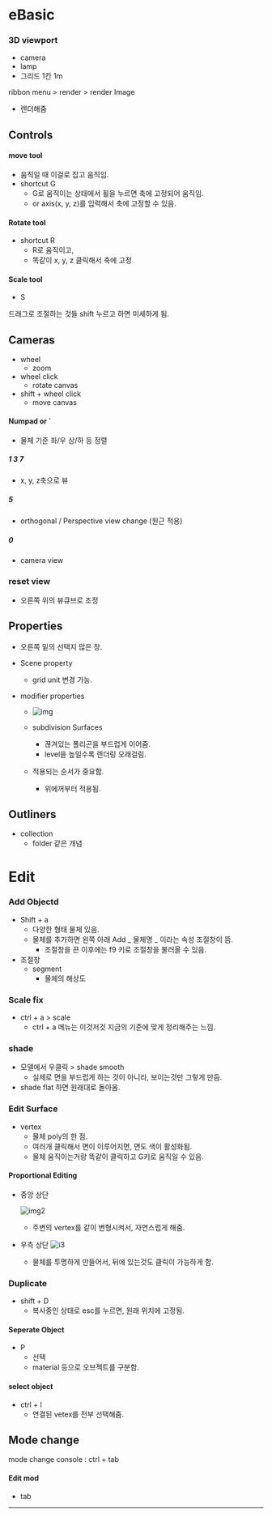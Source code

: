 # eBasic



### 3D viewport

- camera
- lamp
- 그리드 1칸 1m

ribbon menu > render > render Image

- 렌더해줌



## Controls

#### move tool

- 움직일 때 이걸로 잡고 움직임.
- shortcut G
  - G로 움직이는 상태에서 휠을 누르면 축에 고정되어 움직임.
  - or axis(x, y, z)를 입력해서 축에 고정할 수 있음.

#### Rotate tool

- shortcut R
  - R로 움직이고, 
  - 똑같이 x, y, z 클릭해서 축에 고정

#### Scale tool

- S



드래그로 조절하는 것들 shift 누르고 하면 미세하게 됨.



## Cameras

- wheel
  - zoom
- wheel click
  - rotate canvas
- shift + wheel click
  - move canvas



#### Numpad or `

- 물체 기준 좌/우 상/하 등 정렬

##### 1 3 7

- x, y, z축으로 뷰

##### 5

- orthogonal / Perspective view change (원근 적용)

##### 0

- camera view



### reset view

- 오른쪽 위의 뷰큐브로 조정



## Properties

- 오른쪽 밑의 선택지 많은 창.
- Scene property
  - grid unit 변경 가능.



- modifier properties
  - ![img](/img/modifier_properties.png)
  - subdivision Surfaces
    - 끊겨있는 폴리곤을 부드럽게 이어줌.
    - level을 높일수록 렌더링 오래걸림.
  
  
  
  - 적용되는 순서가 중요함.
    - 위에꺼부터 적용됨.



## Outliners

- collection
  - folder 같은 개념





# Edit

### Add Objectd

- Shift + a
  - 다양한 형태 물체 있음.
  - 물체를 추가하면 왼쪽 아래 Add _ 물체명 _ 이라는 속성 조절창이 뜸.
    - 조절창을 끈 이후에는 f9 키로 조절창을 불러올 수 있음.
- 조절창
  - segment
    - 물체의 해상도



### Scale fix

- ctrl + a > scale
  - ctrl + a 메뉴는 이것저것 지금의 기준에 맞게 정리해주는 느낌.



### shade

- 모델에서 우클릭 > shade smooth
  - 실제로 면을 부드럽게 하는 것이 아니라, 보이는것만 그렇게 만듬.
- shade flat 하면 원래대로 돌아옴.



### Edit Surface

- vertex
  - 물체 poly의 한 점.
  - 여러개 클릭해서 면이 이루어지면, 면도 색이 활성화됨.
  - 물체 움직이는거랑 똑같이 클릭하고 G키로 움직일 수 있음.

#### Proportional Editing

- 중앙 상단

  ![img2](/img/proportional.png)

  - 주변의 vertex를 같이 변형시켜서, 자연스럽게 해줌.



- 우측 상단
  ![i3](/img/toggle.png)
  - 물체를 투명하게 만들어서, 뒤에 있는것도 클릭이 가능하게 함.



### Duplicate

- shift + D
  - 복사중인 상태로 esc를 누르면, 원래 위치에 고정됨.



#### Seperate Object

- P
  - 선택
  - material 등으로 오브젝트를 구분함.



#### select object

- ctrl + l
  - 연결된 vetex를 전부 선택해줌.





## Mode change

mode change console : ctrl + tab

#### Edit mod

- tab





---

